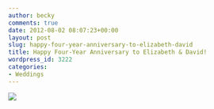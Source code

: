 ```yaml
---
author: becky
comments: true
date: 2012-08-02 08:07:23+00:00
layout: post
slug: happy-four-year-anniversary-to-elizabeth-david
title: Happy Four-Year Anniversary to Elizabeth & David!
wordpress_id: 3222
categories:
- Weddings
---
```


[![](http://www.beckyjenson.com/wp-content/uploads/2012/03/blog-August08-0001.jpg)](http://www.beckyjenson.com/wp-content/uploads/2012/03/blog-August08-0001.jpg)
